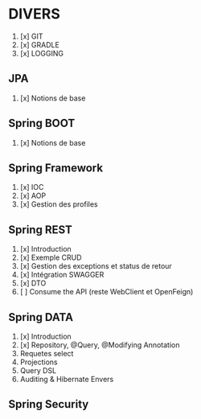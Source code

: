 # DIVERS

1. [x] GIT
2. [x] GRADLE
3. [x] LOGGING

## JPA

1. [x] Notions de base

## Spring BOOT

1. [x] Notions de base

## Spring Framework

1. [x] IOC
2. [x] AOP
3. [x] Gestion des profiles

## Spring REST

1. [x] Introduction
2. [x] Exemple CRUD
3. [x] Gestion des exceptions et status de retour
4. [x] Intégration SWAGGER
5. [x] DTO
6. [ ] Consume the API (reste WebClient et OpenFeign)

## Spring DATA

1. [x] Introduction
2. [x] Repository, @Query, @Modifying Annotation
3. Requetes select
4. Projections
5. Query DSL
6. Auditing & Hibernate Envers

## Spring Security
